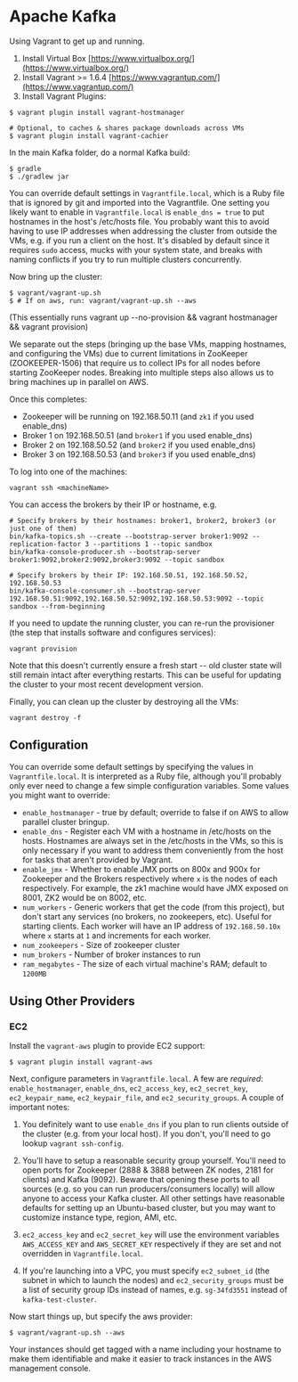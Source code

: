 # Apache Kafka #

Using Vagrant to get up and running.

1) Install Virtual Box [https://www.virtualbox.org/](https://www.virtualbox.org/)
2) Install Vagrant >= 1.6.4 [https://www.vagrantup.com/](https://www.vagrantup.com/)
3) Install Vagrant Plugins:
```
$ vagrant plugin install vagrant-hostmanager

# Optional, to caches & shares package downloads across VMs
$ vagrant plugin install vagrant-cachier
```

In the main Kafka folder, do a normal Kafka build:

    $ gradle
    $ ./gradlew jar

You can override default settings in `Vagrantfile.local`, which is a Ruby file
that is ignored by git and imported into the Vagrantfile.
One setting you likely want to enable
in `Vagrantfile.local` is `enable_dns = true` to put hostnames in the host's
/etc/hosts file. You probably want this to avoid having to use IP addresses when
addressing the cluster from outside the VMs, e.g. if you run a client on the
host. It's disabled by default since it requires `sudo` access, mucks with your
system state, and breaks with naming conflicts if you try to run multiple
clusters concurrently.

Now bring up the cluster:

    $ vagrant/vagrant-up.sh     
    $ # If on aws, run: vagrant/vagrant-up.sh --aws

(This essentially runs vagrant up --no-provision && vagrant hostmanager && vagrant provision)

We separate out the steps (bringing up the base VMs, mapping hostnames, and configuring the VMs)
due to current limitations in ZooKeeper (ZOOKEEPER-1506) that require us to
collect IPs for all nodes before starting ZooKeeper nodes. Breaking into multiple steps
also allows us to bring machines up in parallel on AWS.

Once this completes:

* Zookeeper will be running on 192.168.50.11 (and `zk1` if you used enable_dns)
* Broker 1 on 192.168.50.51 (and `broker1` if you used enable_dns)
* Broker 2 on 192.168.50.52 (and `broker2` if you used enable_dns)
* Broker 3 on 192.168.50.53 (and `broker3` if you used enable_dns)

To log into one of the machines:

    vagrant ssh <machineName>

You can access the brokers by their IP or hostname, e.g.

    # Specify brokers by their hostnames: broker1, broker2, broker3 (or just one of them)
    bin/kafka-topics.sh --create --bootstrap-server broker1:9092 --replication-factor 3 --partitions 1 --topic sandbox
    bin/kafka-console-producer.sh --bootstrap-server broker1:9092,broker2:9092,broker3:9092 --topic sandbox

    # Specify brokers by their IP: 192.168.50.51, 192.168.50.52, 192.168.50.53
    bin/kafka-console-consumer.sh --bootstrap-server 192.168.50.51:9092,192.168.50.52:9092,192.168.50.53:9092 --topic sandbox --from-beginning

If you need to update the running cluster, you can re-run the provisioner (the
step that installs software and configures services):

    vagrant provision

Note that this doesn't currently ensure a fresh start -- old cluster state will
still remain intact after everything restarts. This can be useful for updating
the cluster to your most recent development version.

Finally, you can clean up the cluster by destroying all the VMs:

    vagrant destroy -f

## Configuration ##

You can override some default settings by specifying the values in
`Vagrantfile.local`. It is interpreted as a Ruby file, although you'll probably
only ever need to change a few simple configuration variables. Some values you
might want to override:

* `enable_hostmanager` - true by default; override to false if on AWS to allow parallel cluster bringup.
* `enable_dns` - Register each VM with a hostname in /etc/hosts on the
  hosts. Hostnames are always set in the /etc/hosts in the VMs, so this is only
  necessary if you want to address them conveniently from the host for tasks
  that aren't provided by Vagrant.
* `enable_jmx` - Whether to enable JMX ports on 800x and 900x for Zookeeper and the Brokers respectively where `x` is the nodes of each respectively. For example, the zk1 machine would have JMX exposed on 8001, ZK2 would be on 8002, etc. 
* `num_workers` - Generic workers that get the code (from this project), but don't start any services (no brokers, no zookeepers, etc). Useful for starting clients. Each worker will have an IP address of `192.168.50.10x` where `x` starts at `1` and increments for each worker. 
* `num_zookeepers` - Size of zookeeper cluster
* `num_brokers` - Number of broker instances to run
* `ram_megabytes` - The size of each virtual machine's RAM; default to `1200MB`



## Using Other Providers ##

### EC2 ###

Install the `vagrant-aws` plugin to provide EC2 support:

    $ vagrant plugin install vagrant-aws

Next, configure parameters in `Vagrantfile.local`. A few are *required*:
`enable_hostmanager`, `enable_dns`, `ec2_access_key`, `ec2_secret_key`, `ec2_keypair_name`, `ec2_keypair_file`, and
`ec2_security_groups`. A couple of important notes:

1. You definitely want to use `enable_dns` if you plan to run clients outside of
   the cluster (e.g. from your local host). If you don't, you'll need to go
   lookup `vagrant ssh-config`.

2. You'll have to setup a reasonable security group yourself. You'll need to
   open ports for Zookeeper (2888 & 3888 between ZK nodes, 2181 for clients) and
   Kafka (9092). Beware that opening these ports to all sources (e.g. so you can
   run producers/consumers locally) will allow anyone to access your Kafka
   cluster. All other settings have reasonable defaults for setting up an
   Ubuntu-based cluster, but you may want to customize instance type, region,
   AMI, etc.

3. `ec2_access_key` and `ec2_secret_key` will use the environment variables
   `AWS_ACCESS_KEY` and `AWS_SECRET_KEY` respectively if they are set and not
   overridden in `Vagrantfile.local`.

4. If you're launching into a VPC, you must specify `ec2_subnet_id` (the subnet
   in which to launch the nodes) and `ec2_security_groups` must be a list of
   security group IDs instead of names, e.g. `sg-34fd3551` instead of
   `kafka-test-cluster`.

Now start things up, but specify the aws provider:

    $ vagrant/vagrant-up.sh --aws

Your instances should get tagged with a name including your hostname to make
them identifiable and make it easier to track instances in the AWS management
console.

